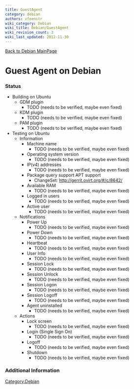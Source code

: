 ```yaml
---
title: GuestAgent
category: debian
authors: vfeenstr
wiki_category: Debian
wiki_title: Debian/GuestAgent
wiki_revision_count: 3
wiki_last_updated: 2012-11-30
---
```


[Back to Debian MainPage](Ubuntu)

# Guest Agent on Debian

### Status

*   Building on Ubuntu
    -   GDM plugin
        -   TODO (needs to be verified, maybe even fixed)
    -   KDM plugin
        -   TODO (needs to be verified, maybe even fixed)
    -   PAM plugin
        -   TODO (needs to be verified, maybe even fixed)
*   Testing on Ubuntu
    -   Information
        -   Machine name
            -   TODO (needs to be verified, maybe even fixed)
        -   Operating system version
            -   TODO (needs to be verified, maybe even fixed)
        -   IP(v4) addresses
            -   TODO (needs to be verified, maybe even fixed)
        -   Package query support APT support
            -   ChangeSet: <http://gerrit.ovirt.org/#/c/8642/>
        -   Available RAM
            -   TODO (needs to be verified, maybe even fixed)
        -   Logged in users
            -   TODO (needs to be verified, maybe even fixed)
        -   Active user
            -   TODO (needs to be verified, maybe even fixed)
    -   Notifications
        -   Power Up
            -   TODO (needs to be verified, maybe even fixed)
        -   Power Down
            -   TODO (needs to be verified, maybe even fixed)
        -   Heartbeat
            -   TODO (needs to be verified, maybe even fixed)
        -   User Info
            -   TODO (needs to be verified, maybe even fixed)
        -   Session Lock
            -   TODO (needs to be verified, maybe even fixed)
        -   Session Unlock
            -   TODO (needs to be verified, maybe even fixed)
        -   Session Logon
            -   TODO (needs to be verified, maybe even fixed)
        -   Session Logoff
            -   TODO (needs to be verified, maybe even fixed)
        -   Agent uninstalled
            -   TODO (needs to be verified, maybe even fixed)
    -   Actions
        -   Lock screen
            -   TODO (needs to be verified, maybe even fixed)
        -   Login (Single Sign On)
            -   TODO (needs to be verified, maybe even fixed)
        -   Logoff
            -   TODO (needs to be verified, maybe even fixed)
        -   Shutdown
            -   TODO (needs to be verified, maybe even fixed)

### Additional Information

<Category:Debian>
